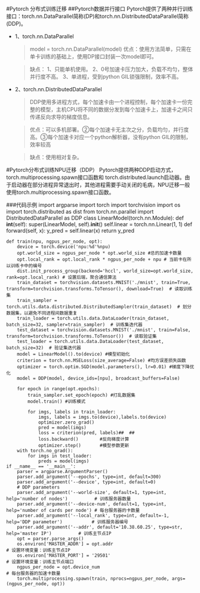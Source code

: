 #Pytorch 分布式训练迁移
##Pytorch数据并行接口
Pytorch提供了两种并行训练接口：torch.nn.DataParallel简称(DP)和torch.nn.DistributedDataParallel简称(DDP)。

* 1、torch.nn.DataParallel
  > model = torch.nn.DataParallel(model)
  > 优点：使用方法简单，只需在单卡训练的基础上，使用DP接口封装一次model即可。
  
  > 缺点：
  > 1、只能单机使用。
  > 2、0号加速卡压力加大，负载不均匀，整体并行度不高。
  > 3、单进程，受到python GIL锁强限制，效率不高。
 
* 2、torch.nn.DistributedDataParallel
  > DDP使用多进程方式，每个加速卡由一个进程控制，每个加速卡一份完整的模型，主机CPU将不同的数据分发到每个加速卡上，加速卡之间只传递反向求导的梯度信息。

  > 优点：可以多机部署。②每个加速卡无主次之分，负载均匀，并行度高。③每个加速卡对应一个python解析器，没有python GIL的限制，效率较高
 
  > 缺点：使用相对复杂。

#Pytorch分布式训练NPU迁移（DDP）
Pytorch提供两种DDP启动方式，torch.multiprocessing.spawn接口函数和 torch.distributed.launch启动器。由于启动器在部分进程异常退出时，其他进程需要手动关闭的毛病，NPU迁移一般使用torch.multiprocessing.spawn接口函数。

###代码示例
	import argparse
	import torch
	import torchvision
	import os
	import torch.distributed as dist
	from torch.nn.parallel import DistributedDataParallel as DDP
	class LinearModel(torch.nn.Module):
	    def __int__(self):
	        super(LinearModel, self).__init__()
	        self.linear = torch.nn.Linear(1, 1)
	    def forward(self, x):
	        y_pred = self.linear(x)
	        return y_pred
	
	def train(npu, ngpus_per_node, opt):
	    device = torch.device('npu:%d'%npu)
	    opt.world_size = ngpus_per_node * opt.world_size #总的加速卡数量
	    opt.local_rank = opt.local_rank * ngpus_per_node + npu # 当前卡在所以训练卡中的编号
	    dist.init_process_group(backend='hccl', world_size=opt.world_size, rank=opt.local_rank) # 设置后端，聚合通信算法
	    train_dataset = torchvision.datasets.MNIST('./mnist', train=True, transform=torchvision.transforms.ToTensor(), download=True)  # 读取训练集
	    train_sampler = torch.utils.data.distributed.DistributedSampler(train_dataset)  # 划分数据集，以避免不同进程间数据重复
	    train_loader = torch.utils.data.DataLoader(train_dataset, batch_size=32, sampler=train_sampler)  # 训练集迭代器
	    test_dataset = torchvision.datasets.MNIST('./mnist', train=False, transform=torchvision.transforms.ToTensor())  # 读取验证集
	    test_loader = torch.utils.data.DataLoader(test_dataset, batch_size=32)  # 验证集迭代器
	    model = LinearModel().to(device) #模型初始化
	    criterion = torch.nn.MSELoss(size_average=False) #均方误差损失函数
	    optimizer = torch.optim.SGD(model.parameters(), lr=0.01) #梯度下降优化
	    model = DDP(model, device_ids=[npu], broadcast_buffers=False)
	
	    for epoch in range(opt.epochs):
	        train_sampler.set_epoch(epoch) #打乱数据集
	        model.train() #训练模式
	
	        for imgs, labels in train_loader:
	            imgs, labels = imgs.to(device),labels.to(device)
	            optimizer.zero_grad()
	            pred = model(imgs)
	            loss = criterion(pred, labels)##  ##
	            loss.backward()        #反向梯度计算
	            optimizer.step()       #模型参数更新
	    with torch.no_grad():
	        for imgs in test_loader:
	            preds = model(imgs)
	if __name__ == '__main__':
	    parser = argparse.ArgumentParser()
	    parser.add_argument('--epochs', type=int, default=300)
	    parser.add_argument('--device', type=int, default=0)
	    # DDP parameters
	    parser.add_argument('--world-size', default=1, type=int, help='number of nodes')          # 训练服务器数量
	    parser.add_argument('--device-num', default=1, type=int, help='number of cards per node') # 每台服务器的卡数量
	    parser.add_argument('--local_rank', type=int, default=-1, help='DDP parameter')           # 训练服务器编号
	    parser.add_argument('--addr', default='10.38.60.25', type=str, help='master IP')          # 训练主节点IP
	    opt = parser.parse_args()
	    os.environ['MASTER_ADDR'] = opt.addr                                                # 设置环境变量：训练主节点IP
	    os.environ['MASTER_PORT'] = '29501'                                                 # 设置环境变量：训练主节点端口
	    ngpus_per_node = opt.device_num                                                     # 每台服务器的加速卡数量
	    torch.multiprocessing.spawn(train, nprocs=ngpus_per_node, args=(ngpus_per_node, opt))